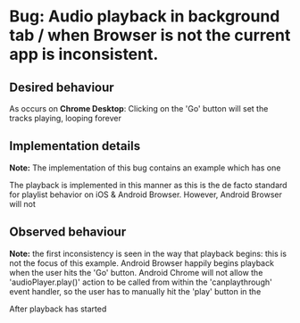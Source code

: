 # Bug: Audio playback in background tab / when Browser is not the current app is inconsistent.

## Desired behaviour
As occurs on **Chrome Desktop**: Clicking on the 'Go' button will set the tracks playing, looping forever

## Implementation details
**Note:** The implementation of this bug contains an example which has one <audio /> tag. Hitting 'Go' will set the sourc attribute of the <audio /> tag to point to the first track, and when the <audio /> tag can play the track, it begins playback. When this track ends, the source is updated to point to a new track, and playback begins again. After the third track, the first track is played again, ad infinitum.

The playback is implemented in this manner as this is the de facto standard for playlist behavior on iOS & Android Browser. However, Android Browser will not

## Observed behaviour
**Note:** the first inconsistency is seen in the way that playback begins: this is not the focus of this example. Android Browser happily begins playback when the user hits the 'Go' button. Android Chrome will not allow the 'audioPlayer.play()' action to be called from within the 'canplaythrough' event handler, so the user has to manually hit the 'play' button in the <audio /> controls. I believe this is intentional - the play() call can only happen in response to a direct user action, not a callback, to prevent abuse of the <audio /> tag. 

After playback has started